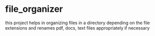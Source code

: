 # file_organizer
this project helps in organizing files in a directory depending on the file extensions and renames pdf, docs, text files appropriately if necessary
